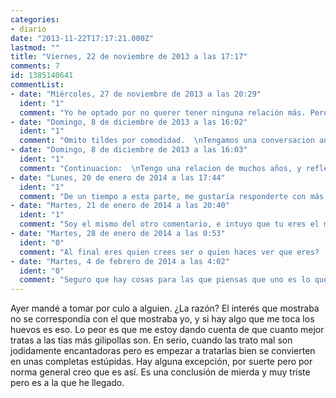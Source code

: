 ```yaml
---
categories:
- diario
date: "2013-11-22T17:17:21.000Z"
lastmod: ""
title: "Viernes, 22 de noviembre de 2013 a las 17:17"
comments: 7
id: 1385140641
commentList:
- date: "Miércoles, 27 de noviembre de 2013 a las 20:29"
  ident: "1"
  comment: "Yo he optado por no querer tener ninguna relación más. Pero el motivo real no es este, sino otro muy distinto. He estado obligándome a tener relaciones para parecer una persona con inquietudes normales. Pero no, estoy hasta los cojones de fingir ser alguien que no soy. No quiero tener una relación. Que el mundo se conforme con que tolere tener familia y amigos, porque eso es dar muchísimo de sí para alguien como yo."
- date: "Domingo, 8 de diciembre de 2013 a las 16:02"
  ident: "1"
  comment: "Omito tildes por comodidad.  \nTengamos una conversacion anonima (hablo al primer comentarista), me gustaria preguntarte cosas y discutir otras.  \n¿Por que consideras que es dar muchisimo de si, para alguien como tu?  \n  \nDa la impresion de que con los años has ido convenciendote de que el resto de la gente no es como tu, lo cual en muchos casos seguramente sea verdad. Pero creo que has llegado al punto de que es una necesidad personal que sea asi.  \n  \nY si hay gente como tu, pero con una componente social mas grande, que no solo fingen tener inquietudes normales para encajar si no que disfruta enormemente haciendo pensar a los demas que son como ellos?  \nImaginate vivir siendo el actor perfecto. Todas las emociones perfectamente calculadas, las frases preparadas, debilidades, inseguridades, nervios... Todo siempre perfecto, hasta el punto de poder hacer cualquier engaño, y cada año siendo mejor.  \nMi mayor placer es ser interiormente (por lo que me parece) como tu, pero exteriormente como los demas. La gente no se da cuenta, y yo disfruto mas que nadie sintiendo que estoy por encima de sus problemas y preocupaciones. Yo no tengo los problemas que tiene la gente, aunque lo piensen asi."
- date: "Domingo, 8 de diciembre de 2013 a las 16:03"
  ident: "1"
  comment: "Continuacion:  \nTengo una relacion de muchos años, y reflexiono mucho sobre ese tema porque es una fuente constante de ideas. Es fascinante desde todos los puntos de vista, y me gusta reflexionar sobre mis impresiones, sentimientos y demas. Me resulta interesante sobre todo como reacciona mi mente a situaciones, intento ver si comparto sentimientos con la otra persona.  \nCon los años he visto que usamos las mismas palabras pero significan cosas diferentes, y creo que esa es la clave de todo para poder  estar con personas de \"esa otra\" mentalidad. Si hablasemos en conceptos matematicos la clave seria que utilizamos los mismos simbolos, operadores y objetos, pero con espacios ligeramente diferentes. Le doy un significado personal a las palabras que utilizo, porque la clave siempre esta en las palabras. Y de esa manera no me cuesta seguir con ello, de hecho lo aprecio.  \n  \nEs bonito tener ocupaciones como la gente normal, el hecho de hacerlo con esta persona me facilita verlas con sus ojos (tanto como me es posible) y comprendo cosas que antes me eran imposibles. Otras me siguen resultando imposibles, y eso no cambiara."
- date: "Lunes, 20 de enero de 2014 a las 17:44"
  ident: "1"
  comment: "De un tiempo a esta parte, me gustaría responderte con más tiempo del que estoy dispuesto a emplear en este momento. Quizá lo haga, no lo descarto.  \n  \nEn el momento que escribí mi comentario (el pasado 27 de noviembre) fue un momento en el que mi deseo era estar solo, sin nadie alrededor con quien hablar o socializar de ninguna de las maneras. Hoy, la cosa ha cambiado, pues vuelvo a aceptar que es inevitable para mí ser un ser humano y vuelvo a aprovecharme de las herramientas de las que dispongo para ser el que yo quiera cuando, donde y con quien yo quiera. Todo calculado y a veces hasta improvisado partiendo del gran bagaje que llevo ya adquirido, lo cual no implica ningún tipo de automatismo (lo cual podría hacerte pensar que me hará parecer menos natural en ocasiones, pero por experiencia propia puedo decir que no, al contrario, ya que al haber aprendido a hacer que mis reacciones parezcan espontáneas, he adquirido más naturalidad y por tanto un enmascaramiento más sutil).  \n  \nNo me he convencido de que la gente no sea como yo. Es algo que he comprobado empíricamente una y otra vez en mi entorno, el cual hoy no es muy ampliable dadas mis circunstancias. Y para colmo, los momentos en los que lo amplié en el pasado, me vi obligado a inferir la misma conclusión.  \n  \n¿Necesitar que los demás sean como yo? No, exactamente. Realmente la necesidad nace de una de las máscaras más adictivas que uno como nosotros tiende a ponerse para con el resto de mortales: la compañía. Desprender para los demás que te sientes acompañado puede convertirse en una zancadilla propia y sacar al que de verdad llevamos dentro. Actuar no quiere decir ser otro que no somos. Actuar implica creer en quien somos en cada momento, seamos uno u otro. Creer que el personaje o rol que interpretamos es real es lo que nos hace más naturales y así conseguimos no levantar sospechas.  \n  \nEs difícil no convertirse ni por un solo momento en quien creemos ser. Hoy puedo decir que he vuelto a alejarme de esa necesidad."
- date: "Martes, 21 de enero de 2014 a las 20:40"
  ident: "1"
  comment: "Soy el mismo del otro comentario, e intuyo que tu eres el mismo al que respondí en el otro comentario.  \n  \nTienes razón, en todo. Tengo que hacer cambios en mi vida. Escribe más.  \n  \nCreo que voy a entrar en una fase en la que necesito tiempo sólo. Y si mi vida sigue por donde va recibiré esa oportunidad sin tener que hacer nada por ello."
- date: "Martes, 28 de enero de 2014 a las 0:53"
  ident: "0"
  comment: "Al final eres quien crees ser o quien haces ver que eres?   \nHabría mucho que escribir pero hoy no hay mucho tiempo, mi conclusión es, acabas siendo quien quieres hacer ver que eres... porque al final esos son los hechos, pese a que las palabras sean que en realidad no eres así... xD"
- date: "Martes, 4 de febrero de 2014 a las 4:02"
  ident: "0"
  comment: "Seguro que hay cosas para las que piensas que uno es lo que hace y para otras cosas piensas que uno es lo que no hace. xD"
---
```


Ayer mandé a tomar por culo a alguien. ¿La razón? El interés que mostraba no se correspondía con el que mostraba yo, y si hay algo que me toca los huevos es eso. Lo peor es que me estoy dando cuenta de que cuanto mejor tratas a las tías más gilipollas son. En serio, cuando las trato mal son jodidamente encantadoras pero es empezar a tratarlas bien se convierten en unas completas estúpidas. Hay alguna excepción, por suerte pero por norma general creo que es así. Es una conclusión de mierda y muy triste pero es a la que he llegado.